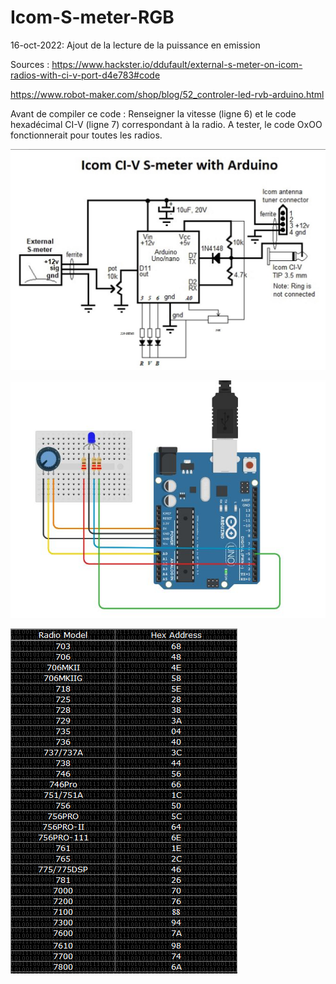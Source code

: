 # Icom-S-meter-RGB

16-oct-2022: Ajout de la lecture de la puissance en emission



Sources :
https://www.hackster.io/ddufault/external-s-meter-on-icom-radios-with-ci-v-port-d4e783#code

https://www.robot-maker.com/shop/blog/52_controler-led-rvb-arduino.html

Avant de compiler ce code : Renseigner la vitesse (ligne 6) et le code hexadécimal CI-V (ligne 7) correspondant à la radio.
A tester, le code OxOO fonctionnerait pour toutes les radios.

![Alt text](https://github.com/djecom1/Icom-S-meter-RGB/blob/main/Icom_CI-V_S-meter.jpg "Icom_CI-V_S-meter")

![Alt text](https://github.com/djecom1/Icom-S-meter-RGB/blob/main/RGB.jpg "RGB")

![Alt text](https://github.com/djecom1/Icom-S-meter-RGB/blob/main/CI-V_HEX.PNG "CI-V")
